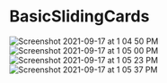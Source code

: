 # BasicSlidingCards

![Screenshot 2021-09-17 at 1 04 50 PM](https://user-images.githubusercontent.com/68817698/133744077-42344113-0a87-416f-acb7-4818e841a336.png)
![Screenshot 2021-09-17 at 1 05 00 PM](https://user-images.githubusercontent.com/68817698/133744097-db62593b-c38d-4492-b53e-dff897822833.png)
![Screenshot 2021-09-17 at 1 05 23 PM](https://user-images.githubusercontent.com/68817698/133744110-d2f88630-1568-43ae-866e-555a4038ed20.png)
![Screenshot 2021-09-17 at 1 05 37 PM](https://user-images.githubusercontent.com/68817698/133744121-d54ecd8a-4352-493b-8433-9c4fc6e5aea5.png)
